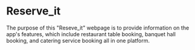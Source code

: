 # Reserve_it
The purpose of this "Reseve_it" webpage is to provide information on the app's features, which include restaurant table booking, banquet hall booking, and catering service booking all in one platform.
